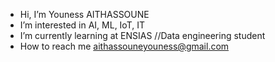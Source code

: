 
- Hi, I’m Youness AITHASSOUNE
- I’m interested in AI, ML, IoT, IT
- I’m currently learning at ENSIAS //Data engineering student
- How to reach me aithassouneyouness@gmail.com


